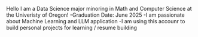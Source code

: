 Hello I am a Data Science major minoring in Math and Computer Science at the Univeristy of Oregon!
-Graduation Date: June 2025
-I am passionate about Machine Learning and LLM application
-I am using this accounr to build personal projects for learning / resume building
